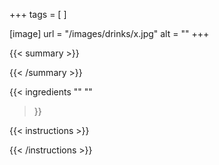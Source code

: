 +++
tags = [
]

[image]
url = "/images/drinks/x.jpg"
alt = ""
+++

{{< summary >}}

{{< /summary >}}


{{< ingredients
  ""
  ""
>}}


{{< instructions >}}

{{< /instructions >}}
